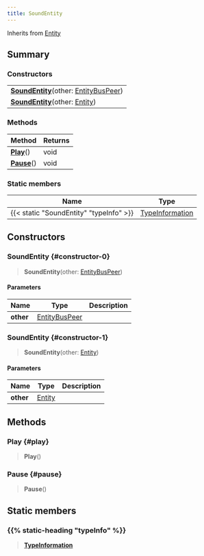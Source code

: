 ```yaml
---
title: SoundEntity
---
```


Inherits from [Entity](/vext/ref/shared/type/entity)

## Summary

### Constructors

|  |
| --- |
| **[SoundEntity](#constructor-0)**(other: [EntityBusPeer](/vext/ref/shared/type/entitybuspeer)) |
| **[SoundEntity](#constructor-1)**(other: [Entity](/vext/ref/shared/type/entity)) |

### Methods

| Method | Returns |
| ------ | ------- |
| **[Play](#play)**() | void |
| **[Pause](#pause)**() | void |

### Static members

| Name | Type |
| ---- | ---- |
| {{< static "SoundEntity" "typeInfo" >}} | [TypeInformation](/vext/ref/shared/type/typeinformation) |

## Constructors

### SoundEntity {#constructor-0}

> **SoundEntity**(other: [EntityBusPeer](/vext/ref/shared/type/entitybuspeer))

#### Parameters

| Name | Type | Description |
| ---- | ---- | ----------- |
| **other** | [EntityBusPeer](/vext/ref/shared/type/entitybuspeer) |  |

### SoundEntity {#constructor-1}

> **SoundEntity**(other: [Entity](/vext/ref/shared/type/entity))

#### Parameters

| Name | Type | Description |
| ---- | ---- | ----------- |
| **other** | [Entity](/vext/ref/shared/type/entity) |  |

## Methods

### Play {#play}

> **Play**()

### Pause {#pause}

> **Pause**()

## Static members

### {{% static-heading "typeInfo" %}}

> **[TypeInformation](/vext/ref/shared/type/typeinformation)**

